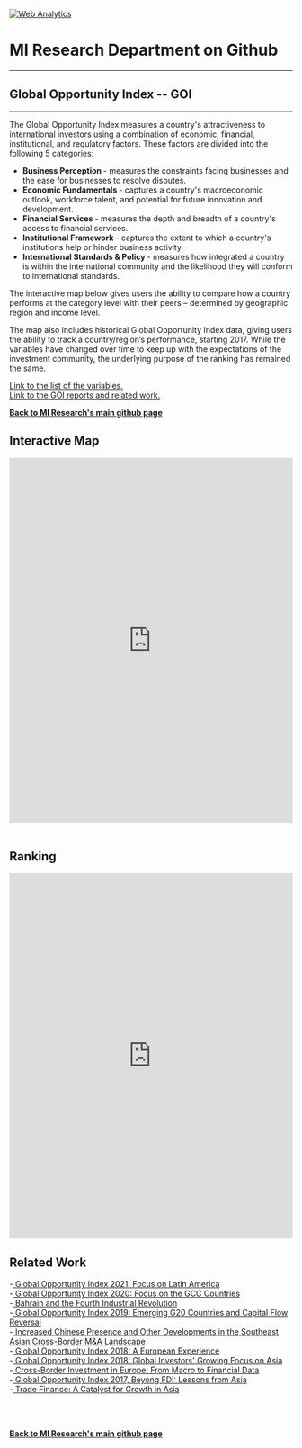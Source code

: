 <br><br>
<head>
 <!-- Default Statcounter code for Global-Opportunity-Index
https://miresearch.github.io/Global-Opportunity-Index/ -->
<script type="text/javascript">
var sc_project=12339751; 
var sc_invisible=1; 
var sc_security="c196880c"; 
var scJsHost = "https://";
document.write("<sc"+"ript type='text/javascript' src='" +
scJsHost+
"statcounter.com/counter/counter.js'></"+"script>");
</script>
<noscript><div class="statcounter"><a title="Web Analytics"
href="https://statcounter.com/" target="_blank"><img
class="statcounter"
src="https://c.statcounter.com/12339751/0/c196880c/0/"
alt="Web Analytics"></a></div></noscript>
<!-- End of Statcounter Code -->
 
<meta name="twitter:title" content="Global Opportunity Index">
<meta name="twitter:image" content="https://claudelopezcom.ipage.com/claudelopez/GOI.jpg">
<meta name="twitter:card" content="summary_large_image">

<meta property="og:title" content="Global Opportunity Index">
<meta property="og:image" content="https://claudelopezcom.ipage.com/claudelopez/GOI.jpg">
<meta property="og:image:url" content="https://claudelopezcom.ipage.com/claudelopez/GOI.jpg">
<meta property="og:image:secure_url" content="https://claudelopezcom.ipage.com/claudelopez/GOI.jpg">
<meta property="og:url" content="https://miresearch.github.io/Global-Opportunity-Index/">

 </head>


<H1><b>MI Research Department on Github </b></H1>  <Hr>
<H2><b>Global Opportunity Index -- GOI</b></H2>  <Hr>


The Global Opportunity Index measures a country's attractiveness to international investors using a combination of economic, financial, institutional, and regulatory factors. These factors are divided into the following 5 categories: 
<ul>
 <li> <b>Business Perception </b> - measures the constraints facing businesses and the ease for businesses to resolve disputes.  </li>
<li> <b>Economic Fundamentals </b> - captures a country's macroeconomic outlook, workforce talent, and potential for future innovation and development. </li>
<li> <b>Financial Services </b> - measures the depth and breadth of a country's access to financial services. </li>
<li> <b>Institutional Framework </b> - captures the extent to which a country's institutions help or hinder business activity. </li>
<li> <b>International Standards & Policy </b> - measures how integrated a country is within the international community and the likelihood they will conform to international standards.  </li>
</ul>


The interactive map below gives users the ability to compare how a country performs at the category level with their peers – determined by geographic region and income level. 

The map also includes historical Global Opportunity Index data, giving users the ability to track a country/region’s performance, starting 2017. While the variables have changed over time to keep up with the expectations of the investment community, the underlying purpose of the ranking has remained the same.  

<a href="https://milkeninstitute.org/sites/default/files/reports-pdf/goi-white%20paper.pdf" target="_blank"> Link to the list of the variables. </a><br>
<a href="https://claudelopez.com/ifm-team-mi/" target="_blank"> Link to the GOI reports and related work. </a>

<a href=" https://miresearch.github.io/About/" target="_blank"> <b>Back to MI Research's main github page</b>  </a>


<H2>Interactive Map</H2> 
 
  <iframe src="https://public.tableau.com/views/TableauMap-Ranksonline/Map-Dash?:showVizHome=no&:embed=true" width="100%" height="650" frameborder="0"></iframe>
  
  <br>
<Br>

  <H2>Ranking</H2> 
  <iframe src="https://public.tableau.com/views/GOI_Table_2017-2021_Final/Sheet1?:showVizHome=no&:embed=true" width="100%" height="650" frameborder="0"></iframe>
  
  
<H2>Related Work  </H2>
-<a href="https://milkeninstitute.org/reports/latin-america-global-opportunity-index" target="_blank"> Global Opportunity Index 2021: Focus on Latin America </a> <br>
-<a href="https://milkeninstitute.org/report/global-opportunity-index-2020-focus-gcc-countries" target="_blank"> Global Opportunity Index 2020: Focus on the GCC Countries </a> <br>
 -<a href="https://milkeninstitute.org/report/bahrain-and-fourth-industrial-revolution" target="_blank"> Bahrain and the Fourth Industrial Revolution </a> <br>
-<a href="https://milkeninstitute.org/report/global-opportunity-index-2018-emerging-g20-countries-and-capital-flow-reversal" target="_blank"> Global Opportunity Index 2019: Emerging G20 Countries and Capital Flow Reversal</a> <br>
-<a href="https://milkeninstitute.org/report/increased-chinese-presence-and-other-developments-southeast-asian-cross-border-ma-landscape" target="_blank"> Increased Chinese Presence and Other Developments in the Southeast Asian Cross-Border M&A Landscape</a><br>
-<a href="https://milkeninstitute.org/report/global-opportunity-index-european-experience" target="_blank"> Global Opportunity Index 2018: A European Experience</a><br>
-<a href="https://milkeninstitute.org/report/global-opportunity-index-global-investors-growing-focus-asia" target="_blank"> Global Opportunity Index 2018: Global Investors' Growing Focus on Asia</a><br>
 -<a href="https://milkeninstitute.org/report/cross-border-investment-europe-macro-financial-data" target="_blank"> Cross-Border Investment in Europe: From Macro to Financial Data</a><br>
-<a href="https://milkeninstitute.org/report/global-opportunity-index-2016" target="_blank"> Global Opportunity Index 2017, Beyong FDI: Lessons from Asia</a><br>
-<a href="https://milkeninstitute.org/report/trade-finance-catalyst-growth-asia" target="_blank"> Trade Finance: A Catalyst for Growth in Asia</a><br>

<Br><Br>
  
<a href=" https://miresearch.github.io/About/" target="_blank"> <b>Back to MI Research's main github page</b>  </a>
<br>
<br>
<Bh>  
<br>
<br>
<Bh>



